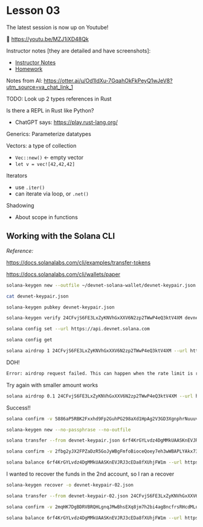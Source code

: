 # Lesson 03

The latest session is now up on Youtube!

🔗 https://youtu.be/MZJ1iXD48Qk

Instructor notes [they are detailed and have screenshots]:
 - [Instructor Notes](../instructor_slide_notes_and_homework/Lesson3.pdf)
 - [Homework](../instructor_slide_notes_and_homework/Homework3.pdf)



Notes from AI:
https://otter.ai/u/Od1ldXu-7GqahOkFkPeyQ1wJeV8?utm_source=va_chat_link_1



TODO: Look up 2 types references in Rust


Is there a REPL in Rust like Python?

 - ChatGPT says: https://play.rust-lang.org/


Generics: Parameterize datatypes


Vectors: a type of collection
 - `Vec::new()` <- empty vector
 - `let v = vec![42,42,42]`



Iterators
 - use  `.iter()`
 - can iterate via loop, or `.net()`



Shadowing
 - About scope in functions




## Working with the Solana CLI

_Reference:_

https://docs.solanalabs.com/cli/examples/transfer-tokens

https://docs.solanalabs.com/cli/wallets/paper



```zsh
solana-keygen new --outfile ~/devnet-solana-wallet/devnet-keypair.json

cat devnet-keypair.json

solana-keygen pubkey devnet-keypair.json

solana-keygen verify 24CFvjS6FE3LxZyKNVhGxXXV6N2zp2TWwP4eQ3ktV4XM devnet-keypair.json

solana config set --url https://api.devnet.solana.com

solana config get

solana airdrop 1 24CFvjS6FE3LxZyKNVhGxXXV6N2zp2TWwP4eQ3ktV4XM --url https://api.devnet.solana.com
```

DOH!

```zsh
Error: airdrop request failed. This can happen when the rate limit is reached.
```

Try again with smaller amount works

```zsh
solana airdrop 0.1 24CFvjS6FE3LxZyKNVhGxXXV6N2zp2TWwP4eQ3ktV4XM --url https://api.devnet.solana.com
```

Success!!

```zsh
solana confirm -v 5886aP5RBK2Fxxhd9Fp2GuhPG298aXd1HpAg2V3GD3XgnphrNuuuvR3r8ogBZdWGQUdV6BvSt95K6XqKx15TY6uL

solana-keygen new --no-passphrase --no-outfile

solana transfer --from devnet-keypair.json 6rf4KrGYLvdz4DgMMkUAASKnEVJRJ3cEDa8fXUhjFW1m 0.1 --allow-unfunded-recipient --url https://api.devnet.solana.com --fee-payer devnet-keypair.json

solana confirm -v 2fbg2yJX2FPZaDzR5GoJyWBgFmfoBioceQoey7eh3wWBAPLYAkx73asPgPEUP1sZBX5RC96QBtFQXYpp4STXWMNL

solana balance 6rf4KrGYLvdz4DgMMkUAASKnEVJRJ3cEDa8fXUhjFW1m --url https://api.devnet.solana.com
```

I wanted to recover the funds in the 2nd account, so I ran a recover

```zsh
solana-keygen recover -o devnet-keypair-02.json

solana transfer --from devnet-keypair-02.json 24CFvjS6FE3LxZyKNVhGxXXV6N2zp2TWwP4eQ3ktV4XM 0.099995 --allow-unfunded-recipient --url https://api.devnet.solana.com --fee-payer devnet-keypair-02.json

solana confirm -v 2mqHK7DgBDRVBRQHLgnqJMwBhsEXq8jm7h2bi4agBncfrsRHcdMLuFuDhT3FKtWddpP2SMqyiD3nPHD6WGqgtGnB

solana balance 6rf4KrGYLvdz4DgMMkUAASKnEVJRJ3cEDa8fXUhjFW1m --url https://api.devnet.solana.com
```

